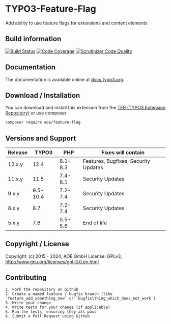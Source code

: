 # TYPO3-Feature-Flag
Add ability to use feature flags for extensions and content elements

## Build information
[![Build Status](https://github.com/AOEpeople/TYPO3-Feature-Flag/actions/workflows/tests.yml/badge.svg)](https://github.com/AOEpeople/TYPO3-Feature-Flag/actions)
[![Code Coverage](https://scrutinizer-ci.com/g/AOEpeople/TYPO3-Feature-Flag/badges/coverage.png?b=main)](https://scrutinizer-ci.com/g/AOEpeople/TYPO3-Feature-Flag/?branch=main)
[![Scrutinizer Code Quality](https://scrutinizer-ci.com/g/AOEpeople/TYPO3-Feature-Flag/badges/quality-score.png?b=main)](https://scrutinizer-ci.com/g/AOEpeople/TYPO3-Feature-Flag/?branch=main)

## Documentation
The documentation is available online at [docs.typo3.org][1].

## Download / Installation

You can download and install this extension from the [TER (TYPO3 Extension Repository)][1] or use composer.

```sh
composer require aoe/feature-flag
```

## Versions and Support

| Release | TYPO3    | PHP     | Fixes will contain                   |
|---------|----------|---------|--------------------------------------|
| 12.x.y  | 12.4     | 8.1-8.3 | Features, Bugfixes, Security Updates |
| 11.x.y  | 11.5     | 7.4-8.1 | Security Updates                     |
| 9.x.y   | 9.5-10.4 | 7.2-7.4 | Security Updates                     |
| 8.x.y   | 8.7      | 7.2-7.4 | Security Updates                     |
| 5.x.y   | 7.6      | 5.5-5.6 | End of life                          |

## Copyright / License

Copyright: (c) 2015 - 2024, AOE GmbH
License: GPLv3, <http://www.gnu.org/licenses/gpl-3.0.en.html>

## Contributing

	1. Fork the repository on Github
	2. Create a named feature / bugfix branch (like `feature_add_something_new` or `bugfix\thing_which_does_not_work`)
	3. Write your change
	4. Write tests for your change (if applicable)
	5. Run the tests, ensuring they all pass
	6. Submit a Pull Request using Github

[1]: https://docs.typo3.org/typo3cms/extensions/feature_flag